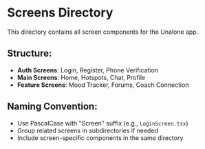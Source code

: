 # Screens Directory

This directory contains all screen components for the Unalone app.

## Structure:
- **Auth Screens**: Login, Register, Phone Verification
- **Main Screens**: Home, Hotspots, Chat, Profile
- **Feature Screens**: Mood Tracker, Forums, Coach Connection

## Naming Convention:
- Use PascalCase with "Screen" suffix (e.g., `LoginScreen.tsx`)
- Group related screens in subdirectories if needed
- Include screen-specific components in the same directory

